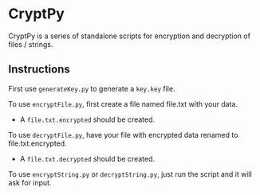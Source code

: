 # CryptPy

CryptPy is a series of standalone scripts for encryption and decryption of files / strings. 

## Instructions

First use `generateKey.py` to generate a `key.key` file.

To use `encryptFile.py`, first create a file named file.txt with your data. 

- A `file.txt.encrypted` should be created. 

To use `decryptFile.py`, have your file with encrypted data renamed to file.txt.encrypted. 

- A `file.txt.decrypted` should be created.

To use `encryptString.py` or `decryptString.py`, just run the script and it will ask for input. 
